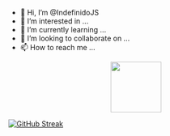- 👋 Hi, I’m @IndefinidoJS
- 👀 I’m interested in ...
- 🌱 I’m currently learning ...
- 💞️ I’m looking to collaborate on ...
- 📫 How to reach me ...

<!---
IndefinidoJS/IndefinidoJS is a ✨ special ✨ repository because its `README.md` (this file) appears on your GitHub profile.
You can click the Preview link to take a look at your changes.
--->
<p align="center"> 
<a href="https://github.com/IndefinidoJS"><img src="http://readme-typing-svg.herokuapp.com?font=mono&size=15&duration=4000&color=[00FFFF]&center=falso&vCenter=falso&lines=Trunks♥︎++;𝙷𝚘𝚕𝚊+𝚂𝚘𝚢+『⿻ŦŘỮŇҜŞ ĐΔŘҜ』🐺Blé+𝒖𝒏+𝒈𝒖𝒔𝒕𝒐+🥀+𝐋𝐨𝐯𝐞" height="100px"></a> 
</p>
<img
![GitHub Streak](https://streak-stats.demolab.com?user=IndefinidoJS&theme=radical&border=000000ED)













[![GitHub Streak](https://streak-stats.demolab.com?user=IndefinidoJS&theme=blux&hide_border=FALSO)](https://git.io/streak-stats)

